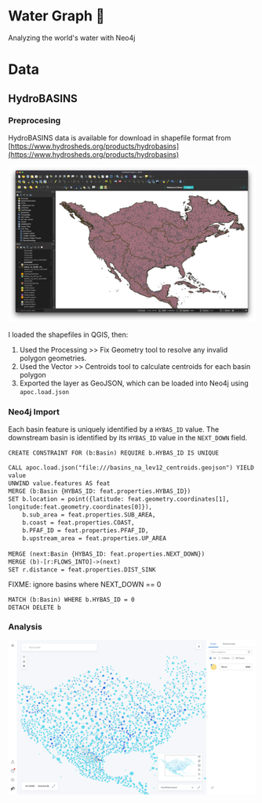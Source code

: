 # Water Graph 🌊

Analyzing the world's water with Neo4j 

# Data

## HydroBASINS

### Preprocesing

HydroBASINS data is available for download in shapefile format from [https://www.hydrosheds.org/products/hydrobasins](https://www.hydrosheds.org/products/hydrobasins)

![](img/qgis1.png)

I loaded the shapefiles in QGIS, then:

1. Used the Processing >> Fix Geometry tool to resolve any invalid polygon geometries.
2. Used the Vector >> Centroids tool to calculate centroids for each basin polygon
3. Exported the layer as GeoJSON, which can be loaded into Neo4j using `apoc.load.json`

### Neo4j Import

Each basin feature is uniquely identified by a `HYBAS_ID` value. The downstream basin is identified by its `HYBAS_ID` value in the `NEXT_DOWN` field.

```Cypher
CREATE CONSTRAINT FOR (b:Basin) REQUIRE b.HYBAS_ID IS UNIQUE
```

```Cypher
CALL apoc.load.json("file:///basins_na_lev12_centroids.geojson") YIELD value
UNWIND value.features AS feat
MERGE (b:Basin {HYBAS_ID: feat.properties.HYBAS_ID})
SET b.location = point({latitude: feat.geometry.coordinates[1], longitude:feat.geometry.coordinates[0]}),
    b.sub_area = feat.properties.SUB_AREA,
    b.coast = feat.properties.COAST,
    b.PFAF_ID = feat.properties.PFAF_ID,
    b.upstream_area = feat.properties.UP_AREA

MERGE (next:Basin {HYBAS_ID: feat.properties.NEXT_DOWN})
MERGE (b)-[r:FLOWS_INTO]->(next)
SET r.distance = feat.properties.DIST_SINK
```

FIXME: ignore basins where NEXT_DOWN == 0

```Cypher
MATCH (b:Basin) WHERE b.HYBAS_ID = 0
DETACH DELETE b
```

### Analysis

![](img/basins_bloom1.png)
